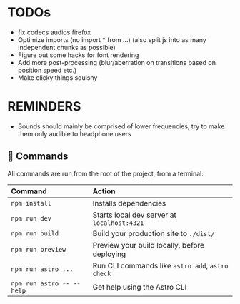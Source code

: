 # TODOs

- fix codecs audios firefox
- Optimize imports (no import \* from ...) (also split js into as many independent chunks as possible)
- Figure out some hacks for font rendering
- Add more post-processing (blur/aberration on transitions based on position speed etc.)
- Make clicky things squishy

# REMINDERS

- Sounds should mainly be comprised of lower frequencies, try to make them only audible to headphone users

## 🧞 Commands

All commands are run from the root of the project, from a terminal:

| Command                   | Action                                           |
| :------------------------ | :----------------------------------------------- |
| `npm install`             | Installs dependencies                            |
| `npm run dev`             | Starts local dev server at `localhost:4321`      |
| `npm run build`           | Build your production site to `./dist/`          |
| `npm run preview`         | Preview your build locally, before deploying     |
| `npm run astro ...`       | Run CLI commands like `astro add`, `astro check` |
| `npm run astro -- --help` | Get help using the Astro CLI                     |
